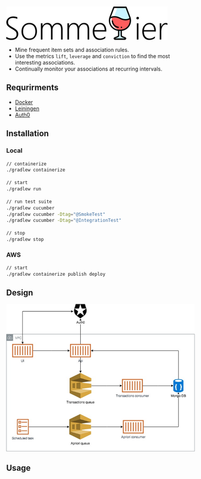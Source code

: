 ![Sommelier](./resources/img/sommelier.png)

* Mine frequent item sets and association rules. 
* Use the metrics `lift`, `leverage` and `conviction` to find the most interesting associations.
* Continually monitor your associations at recurring intervals.

## Requrirments 
* [Docker](https://www.docker.com/)
* [Leiningen](https://leiningen.org/)
* [Auth0](https://auth0.com/)

## Installation

### Local

```bash
// containerize
./gradlew containerize 

// start
./gradlew run

// run test suite
./gradlew cucumber
./gradlew cucumber -Dtag="@SmokeTest"
./gradlew cucumber -Dtag="@IntegrationTest"

// stop
./gradlew stop
```

### AWS

```bash
// start
./gradlew containerize publish deploy
```

## Design

![design](resources/img/design.jpg)

## Usage
